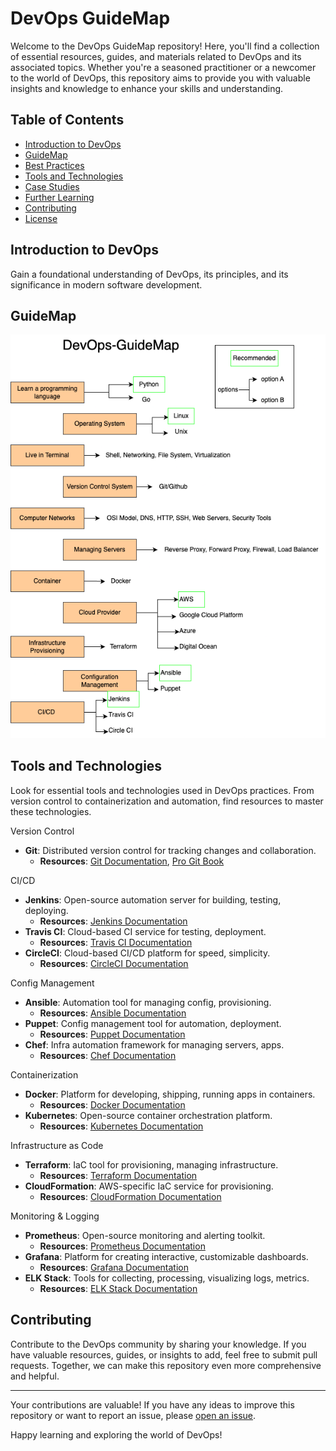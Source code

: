 # DevOps GuideMap

Welcome to the DevOps GuideMap repository! Here, you'll find a collection of essential resources, guides, and materials related to DevOps and its associated topics. Whether you're a seasoned practitioner or a newcomer to the world of DevOps, this repository aims to provide you with valuable insights and knowledge to enhance your skills and understanding.

## Table of Contents

- [Introduction to DevOps](#introduction-to-devops)
- [GuideMap](#GuideMap)
- [Best Practices](#best-practices)
- [Tools and Technologies](#tools-and-technologies)
- [Case Studies](#case-studies)
- [Further Learning](#further-learning)
- [Contributing](#contributing)
- [License](#license)

## Introduction to DevOps

Gain a foundational understanding of DevOps, its principles, and its significance in modern software development.

## GuideMap

![Image Alt Text](DevOpsGuidemap.drawio.png)

## Tools and Technologies

Look for essential tools and technologies used in DevOps practices. From version control to containerization and automation, find resources to master these technologies.

Version Control

- **Git**: Distributed version control for tracking changes and collaboration.
  - **Resources**: [Git Documentation](https://git-scm.com/doc), [Pro Git Book](https://git-scm.com/book/en/v2)

CI/CD

- **Jenkins**: Open-source automation server for building, testing, deploying.
  - **Resources**: [Jenkins Documentation](https://www.jenkins.io/doc/)
- **Travis CI**: Cloud-based CI service for testing, deployment.
  - **Resources**: [Travis CI Documentation](https://docs.travis-ci.com/)
- **CircleCI**: Cloud-based CI/CD platform for speed, simplicity.
  - **Resources**: [CircleCI Documentation](https://circleci.com/docs/)

Config Management

- **Ansible**: Automation tool for managing config, provisioning.
  - **Resources**: [Ansible Documentation](https://docs.ansible.com/)
- **Puppet**: Config management tool for automation, deployment.
  - **Resources**: [Puppet Documentation](https://puppet.com/docs/puppet/latest/puppet_index.html)
- **Chef**: Infra automation framework for managing servers, apps.
  - **Resources**: [Chef Documentation](https://docs.chef.io/)

Containerization

- **Docker**: Platform for developing, shipping, running apps in containers.
  - **Resources**: [Docker Documentation](https://docs.docker.com/)
- **Kubernetes**: Open-source container orchestration platform.
  - **Resources**: [Kubernetes Documentation](https://kubernetes.io/docs/)

Infrastructure as Code

- **Terraform**: IaC tool for provisioning, managing infrastructure.
  - **Resources**: [Terraform Documentation](https://www.terraform.io/docs/index.html)
- **CloudFormation**: AWS-specific IaC service for provisioning.
  - **Resources**: [CloudFormation Documentation](https://docs.aws.amazon.com/cloudformation/index.html)

Monitoring & Logging

- **Prometheus**: Open-source monitoring and alerting toolkit.
  - **Resources**: [Prometheus Documentation](https://prometheus.io/docs/introduction/overview/)
- **Grafana**: Platform for creating interactive, customizable dashboards.
  - **Resources**: [Grafana Documentation](https://grafana.com/docs/)
- **ELK Stack**: Tools for collecting, processing, visualizing logs, metrics.
  - **Resources**: [ELK Stack Documentation](https://www.elastic.co/guide/index.html)


## Contributing

Contribute to the DevOps community by sharing your knowledge. If you have valuable resources, guides, or insights to add, feel free to submit pull requests. Together, we can make this repository even more comprehensive and helpful.

---

Your contributions are valuable! If you have any ideas to improve this repository or want to report an issue, please [open an issue]([link-to-issue-tracker](https://github.com/janmeshjs/DevOps-GuideMap/issues)https://github.com/janmeshjs/DevOps-GuideMap/issues).

Happy learning and exploring the world of DevOps!
